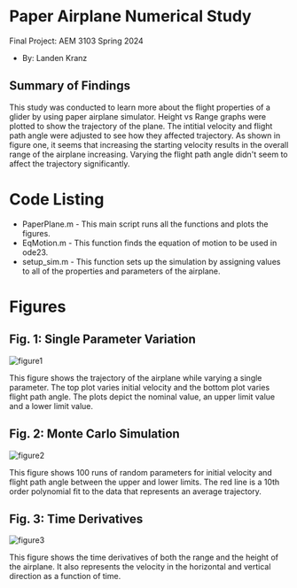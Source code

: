   # Paper Airplane Numerical Study
  Final Project: AEM 3103 Spring 2024

  - By: Landen Kranz

  ## Summary of Findings

  This study was conducted to learn more about the flight properties of a glider by using paper airplane simulator. Height vs Range graphs were plotted to show the trajectory of the plane. The intitial velocity and flight path angle were adjusted to see how they affected trajectory. As shown in figure one, it seems that increasing the starting velocity results in the overall range of the airplane increasing. Varying the flight path angle didn't seem to affect the trajectory significantly.
 
  # Code Listing
 
  - PaperPlane.m - This main script runs all the functions and plots the figures.
  - EqMotion.m - This function finds the equation of motion to be used in ode23.
  - setup_sim.m - This function sets up the simulation by assigning values to all of the properties and parameters of the airplane.
  
  # Figures

  ## Fig. 1: Single Parameter Variation
  ![figure1](https://github.com/landenkranz/aem3103-final/assets/167818361/c1446faa-e04d-4797-a16f-af581727e5e2)

  This figure shows the trajectory of the airplane while varying a single parameter. The top plot varies initial velocity and the bottom plot varies flight path angle. The plots depict the nominal value, an upper limit value and a lower limit value.

  ## Fig. 2: Monte Carlo Simulation
  ![figure2](https://github.com/landenkranz/aem3103-final/assets/167818361/2cf5d940-a806-42c0-b652-666c5ae304ec)

  This figure shows 100 runs of random parameters for initial velocity and flight path angle between the upper and lower limits. The red line is a 10th order polynomial fit to the data that represents an average trajectory.

 ## Fig. 3: Time Derivatives
 ![figure3](https://github.com/landenkranz/aem3103-final/assets/167818361/236e2fca-66e7-4512-909a-4a9a7a69bc92)

 This figure shows the time derivatives of both the range and the height of the airplane. It also represents the velocity in the horizontal and vertical direction as a function of time.

